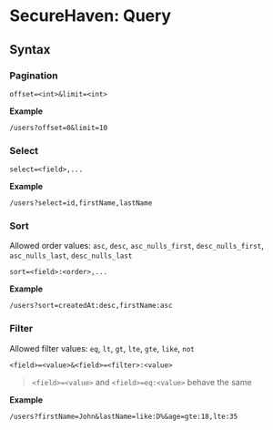 # SecureHaven: Query


## Syntax


### Pagination

```
offset=<int>&limit=<int>
```

**Example**

```
/users?offset=0&limit=10
```

### Select

```
select=<field>,...
```

**Example**

```
/users?select=id,firstName,lastName
```

### Sort

Allowed order values: `asc`, `desc`, `asc_nulls_first`, `desc_nulls_first`, `asc_nulls_last`, `desc_nulls_last`

```
sort=<field>:<order>,...
```

**Example**

```
/users?sort=createdAt:desc,firstName:asc
```

### Filter

Allowed filter values: `eq`, `lt`, `gt`, `lte`, `gte`, `like`, `not`

```
<field>=<value>&<field>=<filter>:<value>
```

> `<field>=<value>` and `<field>=eq:<value>` behave the same

**Example**

```
/users?firstName=John&lastName=like:D%&age=gte:18,lte:35
```
